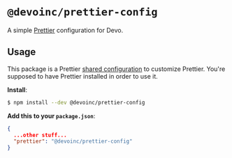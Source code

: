 # `@devoinc/prettier-config`

A simple [Prettier](https://prettier.io/) configuration for Devo.

## Usage

This package is a Prettier [shared configuration](https://prettier.io/docs/en/configuration.html#sharing-configurations) to customize Prettier. You're supposed to have Prettier installed in order to use it.

**Install**:

```bash
$ npm install --dev @devoinc/prettier-config
```

**Add this to your `package.json`**:

```json
{
  ...other stuff...
  "prettier": "@devoinc/prettier-config"
}
```
